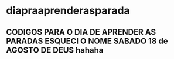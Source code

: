 # diapraaprenderasparada

## CODIGOS PARA O DIA DE APRENDER AS PARADAS ESQUECI O NOME SABADO 18 de AGOSTO DE DEUS hahaha
